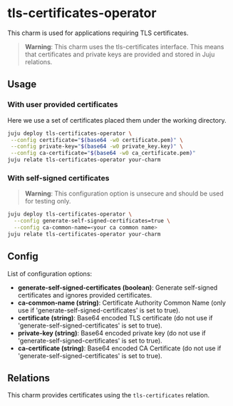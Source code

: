 # tls-certificates-operator

This charm is used for applications requiring TLS certificates.

> **Warning**: This charm uses the tls-certificates interface. This means that certificates and private keys are provided and stored in Juju relations.

## Usage

### With user provided certificates

Here we use a set of certificates placed them under the working directory.

```bash
juju deploy tls-certificates-operator \
 --config certificate="$(base64 -w0 certificate.pem)" \
 --config private-key="$(base64 -w0 private_key.key)" \
 --config ca-certificate="$(base64 -w0 ca_certificate.pem)"
juju relate tls-certificates-operator your-charm
```

### With self-signed certificates

> **Warning**: This configuration option is unsecure and should be used for testing only.

```bash
juju deploy tls-certificates-operator \
  --config generate-self-signed-certificates=true \
  --config ca-common-name=<your ca common name>
juju relate tls-certificates-operator your-charm
```

## Config

List of configuration options:
- **generate-self-signed-certificates (boolean)**: Generate self-signed certificates and ignores provided certificates.
- **ca-common-name (string)**: Certificate Authority Common Name (only use if 'generate-self-signed-certificates' is set to true).
- **certificate (string)**: Base64 encoded TLS certificate (do not use if 'generate-self-signed-certificates' is set to true).
- **private-key (string)**: Base64 encoded private key (do not use if 'generate-self-signed-certificates' is set to true).
- **ca-certificate (string)**: Base64 encoded CA Certificate (do not use if 'generate-self-signed-certificates' is set to true).

## Relations

This charm provides certificates using the `tls-certificates` relation.
